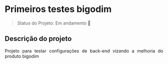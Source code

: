 <h1>Primeiros testes bigodim</h1>

> Status do Projeto: Em andamento  🚧


## Descrição do projeto

<p align="justify">
  Projeto para testar configurações de back-end vizando a melhoria do produto bigodim
</p>

